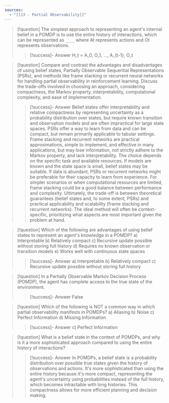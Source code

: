 ```yaml
---
sources:
  - "[[13 - Partial Observability]]"
---
```

> [!question] The simplest approach to representing an agent's internal belief in a POMDP is to use the entire history of interactions, which can be represented as `____` where At represents actions and Ot represents observations.
>> [!success]- Answer
>> H_t = A_0, O_1, ..., A_{t-1}, O_t

> [!question] Compare and contrast the advantages and disadvantages of using belief states, Partially Observable Sequential Representations (PSRs), and methods like frame stacking or recurrent neural networks for handling partial observability in reinforcement learning.  Discuss the trade-offs involved in choosing an approach, considering compactness, the Markov property, interpretability, computational complexity, and ease of implementation.
>> [!success]- Answer
>> Belief states offer interpretability and relative compactness by representing uncertainty as a probability distribution over states, but require known transition and observation models and are often impractical for large state spaces. PSRs offer a way to learn from data and can be compact, but remain primarily applicable to tabular settings. Frame stacking and recurrent networks are practical approximations, simple to implement, and effective in many applications, but may lose information, not strictly adhere to the Markov property, and lack interpretability.  The choice depends on the specific task and available resources.  If models are known and the state space is small, belief states may be suitable.  If data is abundant, PSRs or recurrent networks might be preferable for their capacity to learn from experience. For simpler scenarios or when computational resources are limited, frame stacking could be a good balance between performance and complexity.  Ultimately, the trade-off is between theoretical guarantees (belief states and, to some extent, PSRs) and practical applicability and scalability (frame stacking and recurrent networks).  The ideal method will often be context-specific, prioritizing what aspects are most important given the problem at hand.

> [!question] Which of the following are advantages of using belief states to represent an agent's knowledge in a POMDP?
> a) Interpretable
> b) Relatively compact
> c) Recursive update possible without storing full history
> d) Requires no known observation or transition models
> e) Works well with continuous state spaces
>> [!success]- Answer
>> a) Interpretable
>> b) Relatively compact
>> c) Recursive update possible without storing full history

> [!question] In a Partially Observable Markov Decision Process (POMDP), the agent has complete access to the true state of the environment.
>> [!success]- Answer
>> False

> [!question] Which of the following is NOT a common way in which partial observability manifests in POMDPs?
> a) Aliasing
> b) Noise
> c) Perfect Information
> d) Missing Information
>> [!success]- Answer
>> c) Perfect Information

> [!question] What is a belief state in the context of POMDPs, and why is it a more sophisticated approach compared to using the entire history of interactions?
>> [!success]- Answer
>> In POMDPs, a belief state is a probability distribution over possible true states given the history of observations and actions. It's more sophisticated than using the entire history because it's more compact, representing the agent's uncertainty using probabilities instead of the full history, which becomes intractable with long histories.  This compactness allows for more efficient planning and decision making.

